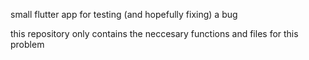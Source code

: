 small flutter app for testing (and hopefully fixing) a bug








this repository only contains the neccesary functions and files for this problem

